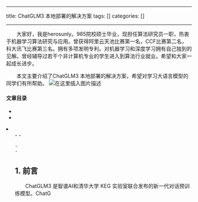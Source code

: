 
--- 
title:  ChatGLM3 本地部署的解决方案 
tags: []
categories: [] 

---
  大家好，我是herosunly。985院校硕士毕业，现担任算法研究员一职，热衷于机器学习算法研究与应用。曾获得阿里云天池比赛第一名，CCF比赛第二名，科大讯飞比赛第三名。拥有多项发明专利。对机器学习和深度学习拥有自己独到的见解。曾经辅导过若干个非计算机专业的学生进入到算法行业就业。希望和大家一起成长进步。

  本文主要介绍了ChatGLM3 本地部署的解决方案，希望对学习大语言模型的同学们有所帮助。 <img src="https://img-blog.csdnimg.cn/63f374b9c0fe4f02b1e51580855ae891.png#pic_center" alt="在这里插入图片描述">



#### 文章目录

  - 
  - 
  <li>
   <ul>
    - 
    - 
   
    - 
    - 
   


## 1. 前言

  ChatGLM3 是智谱AI和清华大学 KEG 实验室联合发布的新一代对话预训练模型。ChatG
